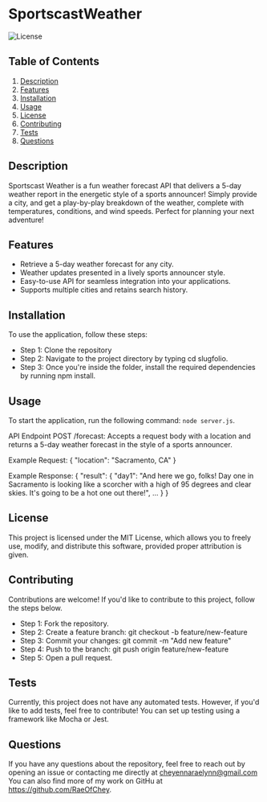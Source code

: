 # SportscastWeather

![License](https://img.shields.io/badge/license-MIT-brightgreen.svg)

## Table of Contents
1. [Description](#description)
2. [Features](#features)
3. [Installation](#installation)
4. [Usage](#usage)
6. [License](#license)
7. [Contributing](#contributing)
8. [Tests](#tests)
9. [Questions](#questions)

## Description
Sportscast Weather is a fun weather forecast API that delivers a 5-day weather report in the energetic style of a sports announcer! Simply provide a city, and get a play-by-play breakdown of the weather, complete with temperatures, conditions, and wind speeds. Perfect for planning your next adventure!

## Features
- Retrieve a 5-day weather forecast for any city.
- Weather updates presented in a lively sports announcer style.
- Easy-to-use API for seamless integration into your applications.
- Supports multiple cities and retains search history.

## Installation
To use the application, follow these steps:

- Step 1: Clone the repository
- Step 2: Navigate to the project directory by typing cd slugfolio.
- Step 3: Once you're inside the folder, install the required dependencies by running npm install.

## Usage
To start the application, run the following command: `node server.js`.

API Endpoint
POST /forecast: Accepts a request body with a location and returns a 5-day weather forecast in the style of a sports announcer.

Example Request:
{
  "location": "Sacramento, CA"
}

Example Response:
{
  "result": {
    "day1": "And here we go, folks! Day one in Sacramento is looking like a scorcher with a high of 95 degrees and clear skies. It's going to be a hot one out there!",
    ...
  }
}

## License
This project is licensed under the MIT License, which allows you to freely use, modify, and distribute this software, provided proper attribution is given.

## Contributing
Contributions are welcome!  If you'd like to contribute to this project, follow the steps below.

- Step 1: Fork the repository.
- Step 2: Create a feature branch: git checkout -b feature/new-feature
- Step 3: Commit your changes: git commit -m "Add new feature"
- Step 4: Push to the branch: git push origin feature/new-feature
- Step 5: Open a pull request.

## Tests
Currently, this project does not have any automated tests. However, if you'd like to add tests, feel free to contribute! You can set up testing using a framework like Mocha or Jest.

## Questions
If you have any questions about the repository, feel free to reach out by opening an issue or contacting me directly at cheyennaraelynn@gmail.com You can also find more of my work on GitHu at https://github.com/RaeOfChey.
